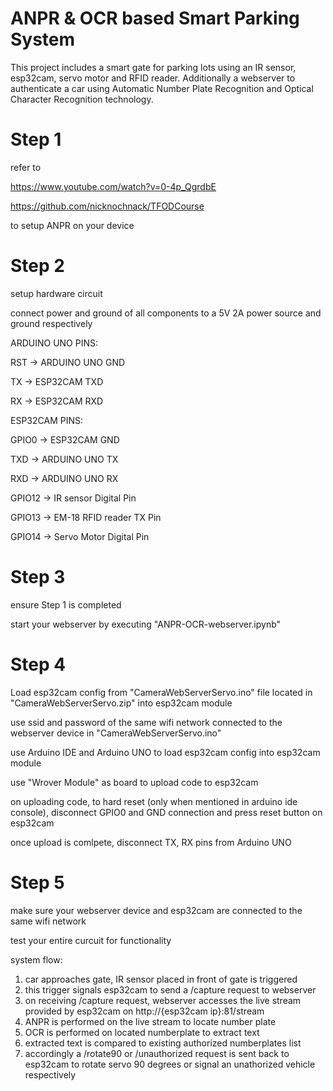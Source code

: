 # ANPR & OCR based Smart Parking System
This project includes a smart gate for parking lots using an IR sensor, esp32cam, servo motor and RFID reader. 
Additionally a webserver to authenticate a car using Automatic Number Plate Recognition and Optical Character Recognition technology.

# Step 1
refer to 

https://www.youtube.com/watch?v=0-4p_QgrdbE 

https://github.com/nicknochnack/TFODCourse

to setup ANPR on your device

# Step 2
setup hardware circuit

connect power and ground of all components to a 5V 2A power source and ground respectively


ARDUINO UNO PINS:

RST -> ARDUINO UNO GND

TX -> ESP32CAM TXD

RX -> ESP32CAM RXD


ESP32CAM PINS:

GPIO0 -> ESP32CAM GND

TXD -> ARDUINO UNO TX

RXD -> ARDUINO UNO RX

GPIO12 -> IR sensor Digital Pin

GPIO13 -> EM-18 RFID reader TX Pin

GPIO14 -> Servo Motor Digital Pin

# Step 3
ensure Step 1 is completed

start your webserver by executing "ANPR-OCR-webserver.ipynb"

# Step 4
Load esp32cam config from "CameraWebServerServo.ino" file located in "CameraWebServerServo.zip" into esp32cam module

use ssid and password of the same wifi network connected to the webserver device in "CameraWebServerServo.ino"

use Arduino IDE and Arduino UNO to load esp32cam config into esp32cam module

use "Wrover Module" as board to upload code to esp32cam

on uploading code, to hard reset (only when mentioned in arduino ide console), disconnect GPIO0 and GND connection and press reset button on esp32cam

once upload is comlpete, disconnect TX, RX pins from Arduino UNO

# Step 5
make sure your webserver device and esp32cam are connected to the same wifi network

test your entire curcuit for functionality

system flow:

1. car approaches gate, IR sensor placed in front of gate is triggered
2. this trigger signals esp32cam to send a /capture request to webserver
3. on receiving /capture request, webserver accesses the live stream provided by esp32cam on http://{esp32cam ip}:81/stream
4. ANPR is performed on the live stream to locate number plate
5. OCR is performed on located numberplate to extract text
6. extracted text is compared to existing authorized numberplates list
7. accordingly a /rotate90 or /unauthorized request is sent back to esp32cam to rotate servo 90 degrees or signal an unathorized vehicle respectively
